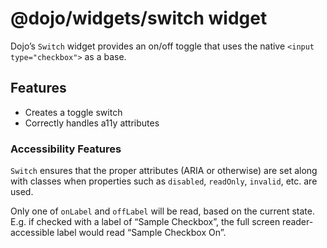 <span class="citation" data-cites="dojo/widgets/switch">@dojo/widgets/switch</span> widget
==========================================================================================

Dojo’s `Switch` widget provides an on/off toggle that uses the native `<input type="checkbox">` as a base.

Features
--------

-   Creates a toggle switch
-   Correctly handles a11y attributes

### Accessibility Features

`Switch` ensures that the proper attributes (ARIA or otherwise) are set along with classes when properties such as `disabled`, `readOnly`, `invalid`, etc. are used.

Only one of `onLabel` and `offLabel` will be read, based on the current state. E.g. if checked with a label of “Sample Checkbox”, the full screen reader-accessible label would read “Sample Checkbox On”.

